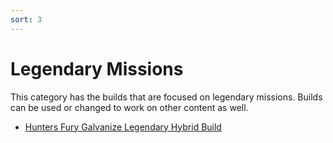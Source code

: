 ```yaml
---
sort: 3
---
```

# Legendary Missions

This category has the builds that are focused on legendary missions.
Builds can be used or changed to work on other content as well.
- [Hunters Fury Galvanize Legendary Hybrid Build](HuntersFury-Galvanize-Legendary-Hybrid-Build.md)